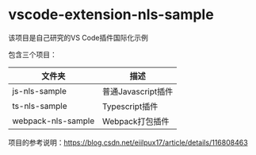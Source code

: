 # vscode-extension-nls-sample
该项目是自己研究的VS Code插件国际化示例

包含三个项目：

| 文件夹 | 描述 |
| --- | --- |
| js-nls-sample | 普通Javascript插件|
| ts-nls-sample | Typescript插件|
| webpack-nls-sample | Webpack打包插件|

项目的参考说明：https://blog.csdn.net/eiilpux17/article/details/116808463
